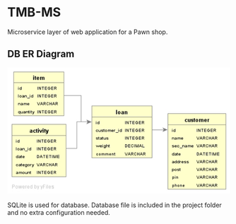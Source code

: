 # TMB-MS

Microservice layer of web application for a Pawn shop.

## DB ER Diagram
![tmb-entity-graph.png](tmb-entity-graph.png)

SQLite is used for database. Database file is included in the project folder and no extra configuration needed.


